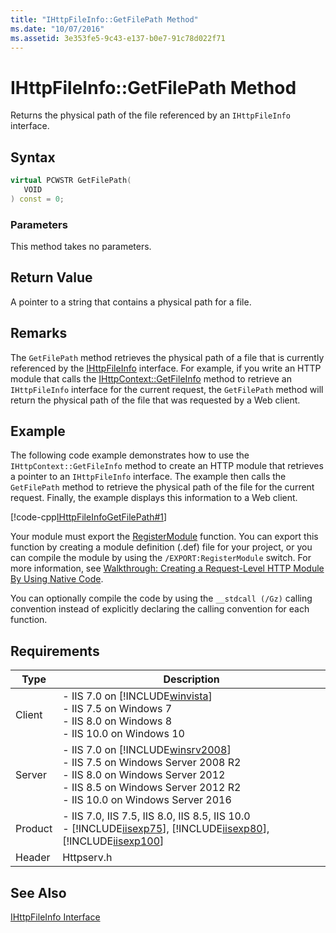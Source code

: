 ```yaml
---
title: "IHttpFileInfo::GetFilePath Method"
ms.date: "10/07/2016"
ms.assetid: 3e353fe5-9c43-e137-b0e7-91c78d022f71
---
```

# IHttpFileInfo::GetFilePath Method
Returns the physical path of the file referenced by an `IHttpFileInfo` interface.  
  
## Syntax  
  
```cpp  
virtual PCWSTR GetFilePath(  
   VOID  
) const = 0;  
```  
  
### Parameters  
 This method takes no parameters.  
  
## Return Value  
 A pointer to a string that contains a physical path for a file.  
  
## Remarks  
 The `GetFilePath` method retrieves the physical path of a file that is currently referenced by the [IHttpFileInfo](../../web-development-reference/native-code-api-reference/ihttpfileinfo-interface.md) interface. For example, if you write an HTTP module that calls the [IHttpContext::GetFileInfo](../../web-development-reference/native-code-api-reference/ihttpcontext-getfileinfo-method.md) method to retrieve an `IHttpFileInfo` interface for the current request, the `GetFilePath` method will return the physical path of the file that was requested by a Web client.  
  
## Example  
 The following code example demonstrates how to use the `IHttpContext::GetFileInfo` method to create an HTTP module that retrieves a pointer to an `IHttpFileInfo` interface. The example then calls the `GetFilePath` method to retrieve the physical path of the file for the current request. Finally, the example displays this information to a Web client.  
  
 [!code-cpp[IHttpFileInfoGetFilePath#1](../../../samples/snippets/cpp/VS_Snippets_IIS/IIS7/IHttpFileInfoGetFilePath/cpp/IHttpFileInfoGetFilePath.cpp#1)]  
  
 Your module must export the [RegisterModule](../../web-development-reference/native-code-api-reference/pfn-registermodule-function.md) function. You can export this function by creating a module definition (.def) file for your project, or you can compile the module by using the `/EXPORT:RegisterModule` switch. For more information, see [Walkthrough: Creating a Request-Level HTTP Module By Using Native Code](../../web-development-reference/native-code-development-overview/walkthrough-creating-a-request-level-http-module-by-using-native-code.md).  
  
 You can optionally compile the code by using the `__stdcall (/Gz)` calling convention instead of explicitly declaring the calling convention for each function.  
  
## Requirements  
  
|Type|Description|  
|----------|-----------------|  
|Client|-   IIS 7.0 on [!INCLUDE[winvista](../../wmi-provider/includes/winvista-md.md)]<br />-   IIS 7.5 on Windows 7<br />-   IIS 8.0 on Windows 8<br />-   IIS 10.0 on Windows 10|  
|Server|-   IIS 7.0 on [!INCLUDE[winsrv2008](../../wmi-provider/includes/winsrv2008-md.md)]<br />-   IIS 7.5 on Windows Server 2008 R2<br />-   IIS 8.0 on Windows Server 2012<br />-   IIS 8.5 on Windows Server 2012 R2<br />-   IIS 10.0 on Windows Server 2016|  
|Product|-   IIS 7.0, IIS 7.5, IIS 8.0, IIS 8.5, IIS 10.0<br />-   [!INCLUDE[iisexp75](../../web-development-reference/native-code-api-reference/includes/iisexp75-md.md)], [!INCLUDE[iisexp80](../../web-development-reference/native-code-api-reference/includes/iisexp80-md.md)], [!INCLUDE[iisexp100](../../web-development-reference/native-code-api-reference/includes/iisexp100-md.md)]|  
|Header|Httpserv.h|  
  
## See Also  
 [IHttpFileInfo Interface](../../web-development-reference/native-code-api-reference/ihttpfileinfo-interface.md)
